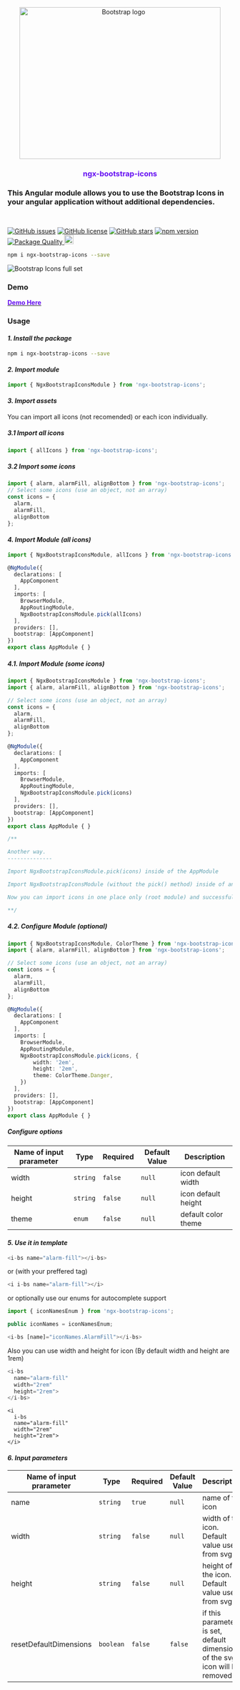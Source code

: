 <p align="center" style="text-align:center">
  <a href="https://v5.getbootstrap.com/" target="_blank">
    <img src="https://icons.getbootstrap.com/assets/img/icons-hero.png" alt="Bootstrap logo" width="450" height="340">
  </a>
  <h3 align="center" style="color:#6610f2">ngx-bootstrap-icons</h3>
</p>

### This Angular module allows you to use the Bootstrap Icons in your angular application without additional dependencies.
<br />



[![GitHub issues](https://img.shields.io/github/issues/avmaisak/ngx-bootstrap-icons)](https://github.com/avmaisak/ngx-bootstrap-icons/issues)
[![GitHub license](https://img.shields.io/github/license/avmaisak/ngx-bootstrap-icons)](https://github.com/avmaisak/ngx-bootstrap-icons/blob/master/LICENSE)
[![GitHub stars](https://img.shields.io/github/stars/avmaisak/ngx-bootstrap-icons)](https://github.com/avmaisak/ngx-bootstrap-icons/stargazers)
[![npm version](https://badge.fury.io/js/ngx-bootstrap-icons.svg)](https://badge.fury.io/js/ngx-bootstrap-icons)
[![Package Quality](https://npm.packagequality.com/shield/ngx-bootstrap-icons.svg)](https://packagequality.com/#?package=ngx-bootstrap-icons)<a href="https://www.figma.com/file/YjjMzXhECL1MIb6Qlm7VJO/Bootstrap-Icons-v1.4.1" target="_blank">
  <img src="https://avatars3.githubusercontent.com/u/5155369?s=200&v=4" alt="Bootstrap logo" width="21" height="21">
</a>
```sh
npm i ngx-bootstrap-icons --save
```

![Bootstrap Icons full set](https://github.com/twbs/icons/raw/main/.github/preview.png)


### Demo

<a href="https://avmaisak.github.io/ngx-bootstrap-icons/"><strong style="color:#6610f2">Demo Here</strong></a>

### Usage

#### _1. Install the package_

```sh
npm i ngx-bootstrap-icons --save
```
#### _2. Import module_

```ts  
import { NgxBootstrapIconsModule } from 'ngx-bootstrap-icons';
```

#### _3. Import assets_

You can import all icons (not recomended) or each icon individually.

##### _3.1 Import all icons_

```ts
import { allIcons } from 'ngx-bootstrap-icons';
```

##### _3.2 Import some icons_
```ts
import { alarm, alarmFill, alignBottom } from 'ngx-bootstrap-icons';
// Select some icons (use an object, not an array)
const icons = {
  alarm,
  alarmFill,
  alignBottom
};
```

#### _4. Import Module (all icons)_

```ts
import { NgxBootstrapIconsModule, allIcons } from 'ngx-bootstrap-icons';

@NgModule({
  declarations: [
    AppComponent
  ],
  imports: [
    BrowserModule,
    AppRoutingModule,
    NgxBootstrapIconsModule.pick(allIcons)
  ],
  providers: [],
  bootstrap: [AppComponent]
})
export class AppModule { }

```
##### _4.1. Import Module (some icons)_

```ts
import { NgxBootstrapIconsModule } from 'ngx-bootstrap-icons';
import { alarm, alarmFill, alignBottom } from 'ngx-bootstrap-icons';

// Select some icons (use an object, not an array)
const icons = {
  alarm,
  alarmFill,
  alignBottom
};

@NgModule({
  declarations: [
    AppComponent
  ],
  imports: [
    BrowserModule,
    AppRoutingModule,
    NgxBootstrapIconsModule.pick(icons)
  ],
  providers: [],
  bootstrap: [AppComponent]
})
export class AppModule { }

/**

Another way.
--------------

Import NgxBootstrapIconsModule.pick(icons) inside of the AppModule

Import NgxBootstrapIconsModule (without the pick() method) inside of any FeatureModule where will be used.

Now you can import icons in one place only (root module) and successfully use the component anywhere you want.

**/

```

##### _4.2. Configure Module (optional)_

```ts
import { NgxBootstrapIconsModule, ColorTheme } from 'ngx-bootstrap-icons';
import { alarm, alarmFill, alignBottom } from 'ngx-bootstrap-icons';

// Select some icons (use an object, not an array)
const icons = {
  alarm,
  alarmFill,
  alignBottom
};

@NgModule({
  declarations: [
    AppComponent
  ],
  imports: [
    BrowserModule,
    AppRoutingModule,
    NgxBootstrapIconsModule.pick(icons, { 
        width: '2em', 
        height: '2em', 
        theme: ColorTheme.Danger,
    })
  ],
  providers: [],
  bootstrap: [AppComponent]
})
export class AppModule { }

```
##### _Configure options_


| Name of input prarameter |      Type      | Required | Default Value | Description |
|--------------------------|----------------|----------|---------------|-------------|
| width                    |    `string`    |  `false` |    `null`     | icon default width |
| height                   |    `string`    |  `false` |    `null`     | icon default height |
| theme                    |    `enum`      |  `false` |    `null`     | default color theme |


#### _5. Use it in template_
```ts
<i-bs name="alarm-fill"></i-bs>
```
or (with your preffered tag)
```ts
<i i-bs name="alarm-fill"></i>
```
or optionally use our enums for autocomplete support
```ts
import { iconNamesEnum } from 'ngx-bootstrap-icons';

public iconNames = iconNamesEnum;

<i-bs [name]="iconNames.AlarmFill"></i-bs>
```

Also you can use width and height for icon (By default width and height are 1rem)
```ts
<i-bs 
  name="alarm-fill" 
  width="2rem" 
  height="2rem">
</i-bs>
```

```
<i
  i-bs 
  name="alarm-fill" 
  width="2rem" 
  height="2rem">
</i>
```
#### _6. Input parameters_


| Name of input prarameter |      Type      | Required | Default Value | Description |
|--------------------------|----------------|----------|---------------|-------------|
| name                     | `string`       |  `true`  |    `null`     | name of the icon|
| width                    | `string`       |  `false` |    `null`     | width of the icon. Default value used from svg |
| height                   | `string`       |  `false` |    `null`     | height of the icon. Default value used from svg |
| resetDefaultDimensions   | `boolean`      |  `false` |    `false`    | if this parameter is set, default dimensions of the svg icon will be removed |

